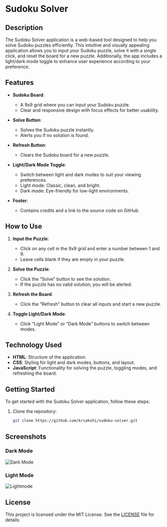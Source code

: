 # Sudoku Solver

## Description

The Sudoku Solver application is a web-based tool designed to help you solve Sudoku puzzles efficiently. This intuitive and visually appealing application allows you to input your Sudoku puzzle, solve it with a single click, and reset the board for a new puzzle. Additionally, the app includes a light/dark mode toggle to enhance user experience according to your preference.

## Features

- **Sudoku Board**:
  - A 9x9 grid where you can input your Sudoku puzzle.
  - Clear and responsive design with focus effects for better usability.

- **Solve Button**:
  - Solves the Sudoku puzzle instantly.
  - Alerts you if no solution is found.

- **Refresh Button**:
  - Clears the Sudoku board for a new puzzle.

- **Light/Dark Mode Toggle**:
  - Switch between light and dark modes to suit your viewing preferences.
  - Light mode: Classic, clean, and bright.
  - Dark mode: Eye-friendly for low-light environments.

- **Footer**:
  - Contains credits and a link to the source code on GitHub.

## How to Use

1. **Input the Puzzle**:
   - Click on any cell in the 9x9 grid and enter a number between 1 and 9.
   - Leave cells blank if they are empty in your puzzle.

2. **Solve the Puzzle**:
   - Click the “Solve” button to see the solution.
   - If the puzzle has no valid solution, you will be alerted.

3. **Refresh the Board**:
   - Click the “Refresh” button to clear all inputs and start a new puzzle.

4. **Toggle Light/Dark Mode**:
   - Click “Light Mode” or “Dark Mode” buttons to switch between modes.

## Technology Used

- **HTML**: Structure of the application.
- **CSS**: Styling for light and dark modes, buttons, and layout.
- **JavaScript**: Functionality for solving the puzzle, toggling modes, and refreshing the board.

## Getting Started

To get started with the Sudoku Solver application, follow these steps:

1. Clone the repository:
   ```bash
   git clone https://github.com/krsakshi/sudoku-solver.git

<h2>Screenshots</h2> <div class="screenshots"> <h3>Dark Mode</h3> <img src="Darkmode.png" alt="Dark Mode"> <h3>Light Mode</h3> <img src="Lightmode.png" alt="Lightmode"></div> 

<h2>License</h2> <p> This project is licensed under the MIT License. See the <a href="https://github.com/krsakshi/Suduko-Solver/blob/main/LICENSE">LICENSE</a> file for details. </p>
